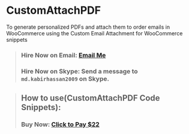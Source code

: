 # CustomAttachPDF
To generate personalized PDFs and attach them to order emails in WooCommerce using the Custom Email Attachment for WooCommerce snippets

> ### Hire Now on Email: [Email Me](mailto:ictd.kabir@gmail.com)
> ### Hire Now on Skype: Send a message to `md.kabirhassan2009` on Skype.

> ## How to use(CustomAttachPDF Code Snippets):
> ### Buy Now: [Click to Pay $22](https://www.buymeacoffee.com/kabirsplanet/e/232935)
